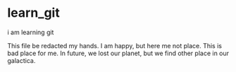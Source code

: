 # learn_git
i am learning git

This file be redacted my hands. I am happy, but here me not place. This is bad place for me.
In future, we lost our planet, but we find other place in our galactica.
